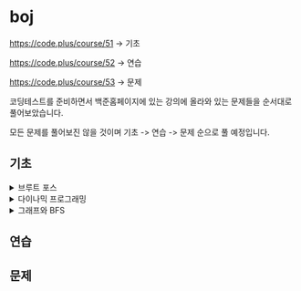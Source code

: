 # boj
https://code.plus/course/51 -> 기초

https://code.plus/course/52 -> 연습

https://code.plus/course/53 -> 문제

코딩테스트를 준비하면서 백준홈페이지에 있는 강의에 올라와 있는 문제들을 순서대로 풀어보았습니다.

모든 문제를 풀어보진 않을 것이며 기초 -> 연습 -> 문제 순으로 풀 예정입니다.

## 기초

<details>
<summary>브루트 포스</summary>
<div markdown="1">
브루트 포스 - 재귀

  - [x] 9095번 - 1, 2, 3 더하기 -> SUCCESS
  - [x] 1759번 - 암호 만들기 -> SUCCESS
  - [X] 14501번 - 퇴사 -> SUCCESS
  - [X] 15661번 - 링크와 스타트 -> FAIL
  - [X] 2529번 - 부등호 -> FAIL
  
브루트 포스 - 순열

  - [X] 10972번 - 다음 순열 -> SUCCESS
  - [x] 10973번 - 이전 순열 -> SUCCESS
  - [x] 10974번 - 모든 순열 -> SUCCESS
  - [x] 10819번 - 차이를 최대로 -> SUCCESS
  - [x] 10971번 - 외판원 순회 2 -> SUCCESS
  - [x] 6603번 - 로또 -> SUCCESS
  
브루트 포스 - 비트마스크
  
  - [x] 11723번 - 집합 -> FAIL
  - [x] 14391번 - 종이 조각 -> FAIL

</div>
</details>

<details>
<summary>다이나믹 프로그래밍</summary>
<div markdown="1">

다이나믹 프로그래밍 Part 1

  - [x] 1463번 - 1로 만들기 -> SUCCESS
  - [x] 29095번 - 1, 2, 3 더하기 -> SUCCESS
  - [x] 11052번 - 카드 구매하기 -> SUCCESS
  - [x] 16194번 - 카드 구매하기 -> SUCCESS
  - [x] 215990번 - 1, 2, 3 더하기 5 -> FAIL
  - [x] 10844번 - 쉬운 계단 수 -> SUCCESS
  - [x] 2193번 - 이친수 -> SUCCESS
  - [x] 11053번 - 가장 긴 증가하는 부분 수열 -> SUCCESS
  - [x] 14002번 - 가장 긴 증가하는 부분 수열 4 -> SUCCESS
  - [x] 1912번 - 연속합 -> SUCCESS
  - [x] 1699번 - 제곱수의 합 -> SUCCESS
  - [x] 14501번 - 퇴사 -> FAIL
  - [x] 2225번 - 합분해 -> FAIL

다이나믹 프로그래밍 Part 2

  - [ ] 15988번 - 1, 2, 3 더하기 3
  - [ ] 1149번 - RGB거리
  - [ ] 1309번 - 동물원
  - [ ] 11057번 - 오르막 수
  - [ ] 2156번 - 포도주 시식
  - [ ] 1932번 - 정수 삼각형
  - [ ] 11055번 - 가장 큰 증가 부분 수열
  - [ ] 11722번 - 가장 긴 감소하는 부분 수열
  - [ ] 11054번 - 가장 긴 바이토닉 부분 수열
  - [ ] 13398번 - 연속합 2
  - [ ] 2133번 - 타일 채우기

</div>
</details>

<details>
<summary>그래프와 BFS</summary>
<div markdown="1">

큐와 그래프

  - [ ] 13023번 - ABCDE
  - [ ] 11724번 - 연결 요소의 개수
  - [ ] 1707번 - 이분 그래프
  - [ ] 2667번 - 단지번호붙이기
  - [ ] 2178번 - 미로 탐색
  - [ ] 7576번 - 토마토
  - [ ] 7562번 - 나이트의 이동

BFS

  - [ ] 1697번 - 숨바꼭질
  - [ ] 13913번 - 숨바꼭질 4
  - [ ] 14226번 - 이모티콘
  - [ ] 13549번 - 숨바꼭질 3
  - [ ] 1261번 - 알고스팟

</div>
</details>

## 연습

## 문제

